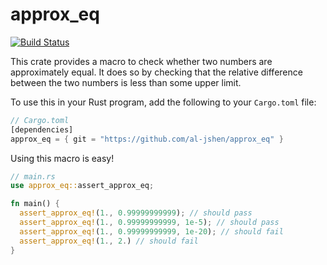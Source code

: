 # approx_eq

[![Build Status](https://travis-ci.org/al-jshen/approx_eq.svg?branch=master)](https://travis-ci.org/al-jshen/approx_eq)

This crate provides a macro to check whether two numbers are approximately equal. It does so by checking that the relative difference between the two numbers is less than some upper limit. 

To use this in your Rust program, add the following to your `Cargo.toml` file:

```rust
// Cargo.toml
[dependencies]
approx_eq = { git = "https://github.com/al-jshen/approx_eq" }
```

Using this macro is easy!

```rust
// main.rs
use approx_eq::assert_approx_eq;

fn main() {
  assert_approx_eq!(1., 0.99999999999); // should pass
  assert_approx_eq!(1., 0.99999999999, 1e-5); // should pass
  assert_approx_eq!(1., 0.99999999999, 1e-20); // should fail
  assert_approx_eq!(1., 2.) // should fail
}
```
